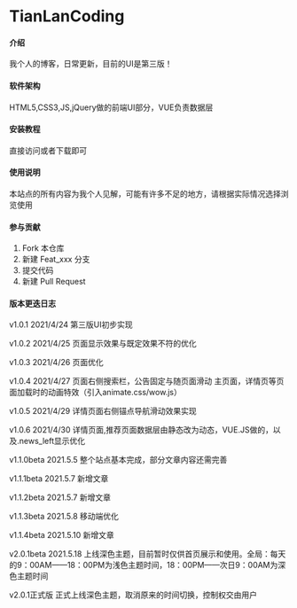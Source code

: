 # TianLanCoding

#### 介绍
我个人的博客，日常更新，目前的UI是第三版！

#### 软件架构
HTML5,CSS3,JS,jQuery做的前端UI部分，VUE负责数据层


#### 安装教程
直接访问或者下载即可

#### 使用说明
本站点的所有内容为我个人见解，可能有许多不足的地方，请根据实际情况选择浏览使用

#### 参与贡献

1.  Fork 本仓库
2.  新建 Feat_xxx 分支
3.  提交代码
4.  新建 Pull Request


#### 版本更迭日志
v1.0.1 2021/4/24 第三版UI初步实现

v1.0.2 2021/4/25 页面显示效果与既定效果不符的优化

v1.0.3 2021/4/26 页面优化

v1.0.4 2021/4/27 页面右侧搜索栏，公告固定与随页面滑动  主页面，详情页等页面加载时的动画特效（引入animate.css/wow.js）

v1.0.5 2021/4/29 详情页面右侧锚点导航滑动效果实现

v1.0.6 2021/4/30 详情页面,推荐页面数据层由静态改为动态，VUE.JS做的，以及.news_left显示优化

v1.1.0beta 2021.5.5 整个站点基本完成，部分文章内容还需完善

v1.1.1beta 2021.5.7 新增文章

v1.1.2beta 2021.5.7 新增文章

v1.1.3beta 2021.5.8 移动端优化

v1.1.4beta 2021.5.10 新增文章

v2.0.1beta 2021.5.18 上线深色主题，目前暂时仅供首页展示和使用。全局：每天的9：00AM——18：00PM为浅色主题时间，18：00PM——次日9：00AM为深色主题时间

v2.0.1正式版  正式上线深色主题，取消原来的时间切换，控制权交由用户